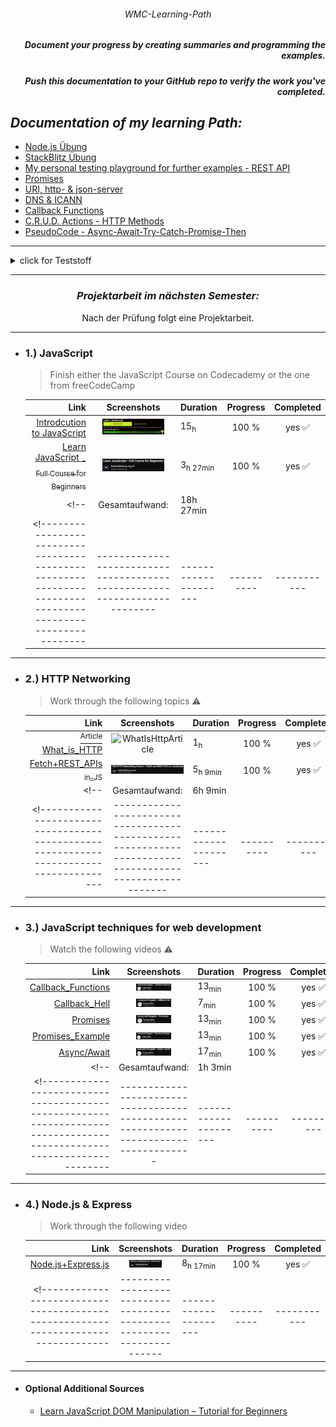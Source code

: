 ###### <p align="center"> WMC-Learning-Path </p>
 
##### <p align="right"> Document your progress by creating summaries and programming the examples.  </p>
##### <p align="right"> Push this documentation to your GitHub repo to verify the work you've completed. </p>  

## *Documentation of my learning Path:* 
- [Node.js Übung](https://github.com/IxI-Enki/WMCUebung-003)
- [StackBlitz Übung](https://github.com/IxI-Enki/WMCUebung-001)  
- [My personal testing playground for further examples - REST API](https://github.com/IxI-Enki/WmcUebung-004)
- [Promises](https://github.com/IxI-Enki/WmcUebung-005)
- [URI, http- & json-server](https://github.com/IxI-Enki/WmcUebung-006)
- [DNS & ICANN](https://github.com/IxI-Enki/WmcUebung-007)
- [Callback Functions](https://github.com/IxI-Enki/WmcUebung-008)
- [C.R.U.D. Actions - HTTP Methods](https://github.com/IxI-Enki/WmcUebung-009)
- [PseudoCode - Async-Await-Try-Catch-Promise-Then](https://github.com/IxI-Enki/WMC5-2425-RittJan/blob/main/pseudo%20code/README.md)

---

<details>
  <summary> click for Teststoff </summary>

### *Zusammenfassung des Teststoffs:*

- *Lernmaterialien:*  
  - ✅ Inhalte aus dem 5-stündigen Video sind prüfungsrelevant.  
  - ✅ Materialien auf Moodle sind ebenfalls prüfungsrelevant.

### *Themen für die Prüfung:*

#### *1. Asynchroner Code (Promises):*
  - ✅ Verständnis und Anwendung von asynchronem Code.  
  - ✅ Promises: Beispiele, Pseudocode schreiben und verstehen.  

#### *2. Multiple-Choice-Fragen:*  
  - ✅ *HTTP und HTTPS:* Methoden und Grundlagen.  
  - ✅ *JSON:* Was ist JSON, wie verwendet man es? Umgang mit JSON-Dateien (Vergleich mit XML).  
  - ✅ *DNS:* Grundlagen, Funktionsweise.  
  - ✅ *Fehlercodes:* Kategorien von Server- und Client-Fehlern (z. B. 404, 505, 303, 202).  

#### *3. Offene Fragen:*  
  - ✅ Unterschiede und Erklärung von synchronem und asynchronem Code.  
  - ✅ URL-Aufbau: Parameter, Struktur, Bestandteile.  
  - ✅ Verständnis von HTTP-Methoden und deren Einsatz.  

#### *4. REST API (100% wichtig):*
  - ✅ Funktionalität von REST APIs erklären:  
    - ✅ Aufbau eines Requests und einer Response.  
    - ✅ Daten parsen und weiterverarbeiten.  
  - ✅ Verständnis, wie REST APIs arbeiten und was sie ermöglichen.  

*Hinweis:* Alle Inhalte des Test haben gesamt eine Gewichtung von insgesamt 100 Punkten.
 
</details>

---
<div align="center">

### *Projektarbeit im nächsten Semester:*   
Nach der Prüfung folgt eine Projektarbeit. 
</div>

--- 
- ### 1.) JavaScript
  > Finish either the JavaScript Course on Codecademy or the one from freeCodeCamp

  <!----------------------------------------------------------------------------------------------------------|-------------------------------------------------------------------------|---------------------|----------|-----------|-->  
   |                                                                                                     Link |                                 Screenshots                             | Duration            | Progress | Completed |  
   |---------------------------------------------------------------------------------------------------------:|:-----------------------------------------------------------------------:|:--------------------|:--------:|:---------:|  
   | [ Introdcution to JavaScript ](https://www.codecademy.com/learn/introduction-to-javascript)              | <img src="./img/learn-javascript.png" alt="learn-javascript" width=80%> | 15<sub>h</sub>      |   100 %  |  yes ✅  |  
   | [ Learn JavaScript <sub> - Full Course for Beginners</sub>](https://www.youtube.com/watch?v=PkZNo7MFNFg) | <img src="./img/javaCodeCamp.png" alt="javaCodeCamp" width=80%>         | 3<sub>h 27min</sub> |   100 %  |  yes ✅  |  
  <!--                                                                                                        |                                                         Gesamtaufwand:  | 18h 27min           |          |           |-->  
  <!----------------------------------------------------------------------------------------------------------|-------------------------------------------------------------------------|---------------------|----------|-----------|-->  

---
- ### 2.) HTTP Networking
  > Work through the following topics ⚠️

  <!--------------------------------------------------------------------------------------|-------------------------------------------------------------------------------------------------------|---------------------|----------|-----------|-->  
   |                                                                                 Link |                                                 Screenshots                                           | Duration            | Progress | Completed |  
   |-------------------------------------------------------------------------------------:|:-----------------------------------------------------------------------------------------------------:|:--------------------|:--------:|:---------:|  
   | [ <sup>Article</sup> What_is_HTTP ](https://www.freecodecamp.org/news/what-is-http/) | ![WhatIsHttpArticle](https://github.com/user-attachments/assets/db2126a6-0dca-4704-8b70-2672e5d029e5) | 1<sub>h</sub>       |   100 %  |  yes ✅  |  
   | [ Fetch+REST_APIs <sub>in_JS</sub> ](https://www.youtube.com/watch?v=2JYT5f2isg4)    | <img src="./img/restCodeCamp.png" alt="restCodeCamp" width=100%>                                      | 5<sub>h 9min</sub>  |   100 %  |  yes ✅  |  
  <!--                                                                                    |                                                                                      Gesamtaufwand:   | 6h 9min             |          |           |-->  
  <!--------------------------------------------------------------------------------------|-------------------------------------------------------------------------------------------------------|---------------------|----------|-----------|-->  

---
- ### 3.) JavaScript techniques for web development 
  > Watch the following videos ⚠️

  <!----------------------------------------------------------------------------------------------------------------------|-------------------------------------------------------------------------------------|---------------------|----------|-----------|-->  
   |                                                                                                                 Link |                                         Screenshots                                 | Duration            | Progress | Completed |  
   |---------------------------------------------------------------------------------------------------------------------:|:-----------------------------------------------------------------------------------:|:--------------------|:--------:|:---------:|  
   | [ Callback_Functions ](https://www.youtube.com/watch?v=GWq0XETTOTk&list=PLnHJACx3NwAfRUcuKaYhZ6T5NRIpzgNGJ&index=13) | <img src="./img/callbackNuggets.png" alt="callbackNuggets" width=50%>               | 13<sub>min</sub>    |   100 %  |  yes ✅  |  
   | [ Callback_Hell ](https://www.youtube.com/watch?v=bx9xYPt2tdc&list=PLnHJACx3NwAfRUcuKaYhZ6T5NRIpzgNGJ&index=14)      | <img src="./img/callbackHellNuggets.png" alt="callbackHellNuggets" width=50%>       |  7<sub>min</sub>    |   100 %  |  yes ✅  |  
   | [ Promises ](https://www.youtube.com/watch?v=IBjmTlShf6U&list=PLnHJACx3NwAfRUcuKaYhZ6T5NRIpzgNGJ&index=15)           | <img src="./img/promisesNuggets.png" alt="promisesNuggets" width=50%>               | 13<sub>min</sub>    |   100 %  |  yes ✅  |  
   | [ Promises_Example ](https://www.youtube.com/watch?v=GKVA6jYrgKc&list=PLnHJACx3NwAfRUcuKaYhZ6T5NRIpzgNGJ&index=16)   | <img src="./img/promisesExampleNuggets.png" alt="promisesExampleNuggets" width=50%> | 13<sub>min</sub>    |   100 %  |  yes ✅  |  
   | [ Async/Await ](https://www.youtube.com/watch?v=iHrVo5fvmzE&list=PLnHJACx3NwAfRUcuKaYhZ6T5NRIpzgNGJ&index=17)        | <img src="./img/asyncNuggets.png" alt="asyncNuggetsNuggets" width=50%>              | 17<sub>min</sub>    |   100 %  |  yes ✅  |  
  <!--                                                                                                                    |                                                                     Gesamtaufwand:  | 1h 3min             |          |           |  
  <!----------------------------------------------------------------------------------------------------------------------|-------------------------------------------------------------------------------------|---------------------|----------|-----------|-->  

---
- ### 4.) Node.js & Express
  >  Work through the following video 

  <!---------------------------------------------------------------------------------|---------------------------------------------------------------------|---------------------|----------|-----------|-->  
   |                                                                            Link |                               Screenshots                           | Duration            | Progress | Completed |  
   |--------------------------------------------------------------------------------:|:-------------------------------------------------------------------:|:--------------------|:--------:|:---------:|  
   | [ Node.js+Express.js ](https://www.youtube.com/watch?app=desktop&v=Oe421EPjeBE) | <img src="./img/nodejsCodeCamp.png" alt="nodejsCodeCamp" width=60%> | 8<sub>h 17min</sub> |   100 %  |  yes ✅  |  
  <!---------------------------------------------------------------------------------|---------------------------------------------------------------------|---------------------|----------|-----------|-->  
  
---
- #### Optional Additional Sources
  - [Learn JavaScript DOM Manipulation – Tutorial for Beginners](https://www.youtube.com/watch?v=IWRS_AM2fiE)
